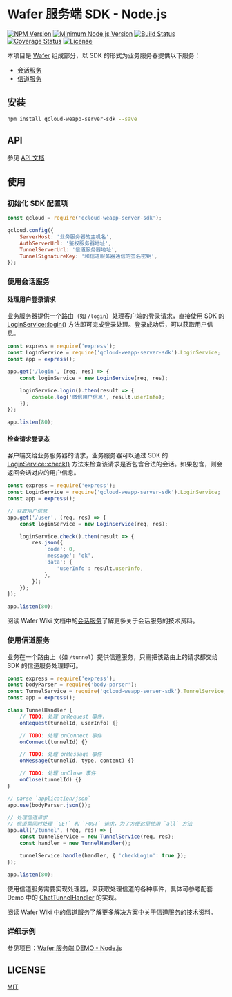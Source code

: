 # Wafer 服务端 SDK - Node.js

[![NPM Version][npm-image]][npm-url]
[![Minimum Node.js Version][nodejs-image]][nodejs-url]
[![Build Status][travis-image]][travis-url]
[![Coverage Status][coveralls-image]][coveralls-url]
[![License][license-image]][license-url]

本项目是 [Wafer](https://github.com/tencentyun/wafer) 组成部分，以 SDK 的形式为业务服务器提供以下服务：

+ [会话服务](https://github.com/tencentyun/wafer/wiki/会话服务)
+ [信道服务](https://github.com/tencentyun/wafer/wiki/信道服务)

## 安装

```sh
npm install qcloud-weapp-server-sdk --save
```

## API

参见 [API 文档](./API.md)

## 使用

### 初始化 SDK 配置项

```js
const qcloud = require('qcloud-weapp-server-sdk');

qcloud.config({
    ServerHost: '业务服务器的主机名',
    AuthServerUrl: '鉴权服务器地址',
    TunnelServerUrl: '信道服务器地址',
    TunnelSignatureKey: '和信道服务器通信的签名密钥',
});
```

### 使用会话服务

#### 处理用户登录请求

业务服务器提供一个路由（如 `/login`）处理客户端的登录请求，直接使用 SDK 的 [LoginService::login()](https://github.com/tencentyun/wafer-node-server-sdk/blob/master/API.md#loginservicelogincallback) 方法即可完成登录处理。登录成功后，可以获取用户信息。


```js
const express = require('express');
const LoginService = require('qcloud-weapp-server-sdk').LoginService;
const app = express();

app.get('/login', (req, res) => {
    const loginService = new LoginService(req, res);

    loginService.login().then(result => {
        console.log('微信用户信息', result.userInfo);
    });
});

app.listen(80);
```

#### 检查请求登录态

客户端交给业务服务器的请求，业务服务器可以通过 SDK 的 [LoginService::check()](https://github.com/tencentyun/wafer-node-server-sdk/blob/master/API.md#loginservicecheckcallback) 方法来检查该请求是否包含合法的会话。如果包含，则会返回会话对应的用户信息。

```js
const express = require('express');
const LoginService = require('qcloud-weapp-server-sdk').LoginService;
const app = express();

// 获取用户信息
app.get('/user', (req, res) => {
    const loginService = new LoginService(req, res);

    loginService.check().then(result => {
        res.json({
            'code': 0,
            'message': 'ok',
            'data': {
                'userInfo': result.userInfo,
            },
        });
    });
});

app.listen(80);
```

阅读 Wafer Wiki 文档中的[会话服务](https://github.com/tencentyun/wafer/wiki/%E4%BC%9A%E8%AF%9D%E6%9C%8D%E5%8A%A1)了解更多关于会话服务的技术资料。

### 使用信道服务

业务在一个路由上（如 `/tunnel`）提供信道服务，只需把该路由上的请求都交给 SDK 的信道服务处理即可。

```js
const express = require('express');
const bodyParser = require('body-parser');
const TunnelService = require('qcloud-weapp-server-sdk').TunnelService;
const app = express();

class TunnelHandler {
    // TODO: 处理 onRequest 事件，
    onRequest(tunnelId, userInfo) {}

    // TODO: 处理 onConnect 事件
    onConnect(tunnelId) {}

    // TODO: 处理 onMessage 事件
    onMessage(tunnelId, type, content) {}

    // TODO: 处理 onClose 事件
    onClose(tunnelId) {}
}

// parse `application/json`
app.use(bodyParser.json());

// 处理信道请求
// 信道需同时处理 `GET` 和 `POST` 请求，为了方便这里使用 `all` 方法
app.all('/tunnel', (req, res) => {
    const tunnelService = new TunnelService(req, res);
    const handler = new TunnelHandler();

    tunnelService.handle(handler, { 'checkLogin': true });
});

app.listen(80);
```

使用信道服务需要实现处理器，来获取处理信道的各种事件，具体可参考配套 Demo 中的 [ChatTunnelHandler](https://github.com/tencentyun/wafer-node-server-demo/blob/master/business/chat-tunnel-handler.js) 的实现。

阅读 Wafer Wiki 中的[信道服务](https://github.com/tencentyun/wafer/wiki/%E4%BF%A1%E9%81%93%E6%9C%8D%E5%8A%A1)了解更多解决方案中关于信道服务的技术资料。

### 详细示例

参见项目：[Wafer 服务端 DEMO - Node.js](https://github.com/tencentyun/wafer-node-server-demo)

## LICENSE

[MIT](LICENSE)

[npm-image]: https://img.shields.io/npm/v/qcloud-weapp-server-sdk.svg
[npm-url]: https://npmjs.org/package/qcloud-weapp-server-sdk
[nodejs-image]: https://img.shields.io/badge/Node.js-%3E%3D%204.0-669B64.svg
[nodejs-url]: https://nodejs.org/
[travis-image]: https://travis-ci.org/tencentyun/wafer-node-server-sdk.svg?branch=master
[travis-url]: https://travis-ci.org/tencentyun/wafer-node-server-sdk
[coveralls-image]: https://coveralls.io/repos/github/tencentyun/wafer-node-server-sdk/badge.svg?branch=master
[coveralls-url]: https://coveralls.io/github/tencentyun/wafer-node-server-sdk?branch=master
[license-image]: http://img.shields.io/npm/l/qcloud-weapp-server-sdk.svg
[license-url]: LICENSE
